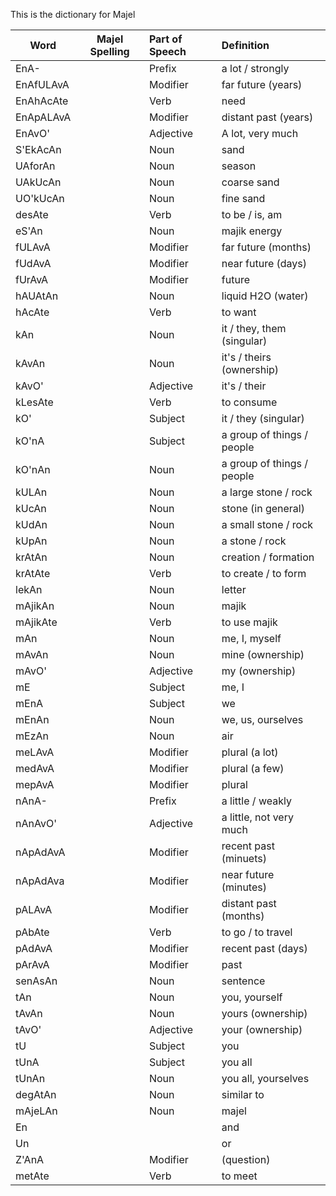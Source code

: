 This is the dictionary for Majel

| Word      | Majel Spelling | Part of Speech | Definition                 |
| --------- | -------------- |:-------------- |:-------------------------- |
| EnA-      |                | Prefix         | a lot / strongly           |
| EnAfULAvA |                | Modifier       | far future (years)         |
| EnAhAcAte |                | Verb           | need                       |
| EnApALAvA |                | Modifier       | distant past (years)       |
| EnAvO'    |                | Adjective      | A lot, very much           |
| S'EkAcAn  |                | Noun           | sand                       |
| UAforAn   |                | Noun           | season                     |
| UAkUcAn   |                | Noun           | coarse sand                |
| UO'kUcAn  |                | Noun           | fine sand                  |
| desAte    |                | Verb           | to be / is, am             |
| eS'An     |                | Noun           | majik energy               |
| fULAvA    |                | Modifier       | far future (months)        |
| fUdAvA    |                | Modifier       | near future (days)         |
| fUrAvA    |                | Modifier       | future                     |
| hAUAtAn   |                | Noun           | liquid H2O (water)         |
| hAcAte    |                | Verb           | to want                    |
| kAn       |                | Noun           | it / they, them (singular) |
| kAvAn     |                | Noun           | it's / theirs (ownership)  |
| kAvO'     |                | Adjective      | it's / their               |
| kLesAte   |                | Verb           | to consume                 |
| kO'       |                | Subject        | it / they (singular)       |
| kO'nA     |                | Subject        | a group of things / people |
| kO'nAn    |                | Noun           | a group of things / people |
| kULAn     |                | Noun           | a large stone / rock       |
| kUcAn     |                | Noun           | stone (in general)         |
| kUdAn     |                | Noun           | a small stone / rock       |
| kUpAn     |                | Noun           | a stone / rock             |
| krAtAn    |                | Noun           | creation / formation       |
| krAtAte   |                | Verb           | to create / to form        |
| lekAn     |                | Noun           | letter                     |
| mAjikAn   |                | Noun           | majik                      |
| mAjikAte  |                | Verb           | to use majik               |
| mAn       |                | Noun           | me, I, myself              |
| mAvAn     |                | Noun           | mine (ownership)           |
| mAvO'     |                | Adjective      | my (ownership)             |
| mE        |                | Subject        | me, I                      |
| mEnA      |                | Subject        | we                         |
| mEnAn     |                | Noun           | we, us, ourselves          |
| mEzAn     |                | Noun           | air                        |
| meLAvA    |                | Modifier       | plural (a lot)             |
| medAvA    |                | Modifier       | plural (a few)             |
| mepAvA    |                | Modifier       | plural                     |
| nAnA-     |                | Prefix         | a little / weakly          |
| nAnAvO'   |                | Adjective      | a little, not very much    |
| nApAdAvA  |                | Modifier       | recent past (minuets)      |
| nApAdAva  |                | Modifier       | near future (minutes)      |
| pALAvA    |                | Modifier       | distant past (months)      |
| pAbAte    |                | Verb           | to go / to travel          |
| pAdAvA    |                | Modifier       | recent past (days)         |
| pArAvA    |                | Modifier       | past                       |
| senAsAn   |                | Noun           | sentence                   |
| tAn       |                | Noun           | you, yourself              |
| tAvAn     |                | Noun           | yours (ownership)          |
| tAvO'     |                | Adjective      | your (ownership)           |
| tU        |                | Subject        | you                        |
| tUnA      |                | Subject        | you all                    |
| tUnAn     |                | Noun           | you all, yourselves        |
| degAtAn   |                | Noun           | similar to                 |
| mAjeLAn   |                | Noun           | majel                      |
| En        |                |                | and                        |
| Un        |                |                | or                         |
| Z'AnA     |                | Modifier       | (question)                 |
| metAte    |                | Verb           | to meet                    | 

